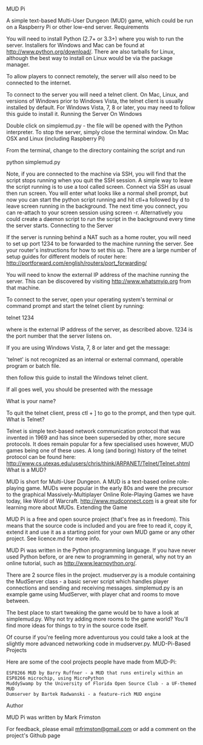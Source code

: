 MUD Pi

A simple text-based Multi-User Dungeon (MUD) game, which could be run on a Raspberry Pi or other low-end server.
Requirements

You will need to install Python (2.7+ or 3.3+) where you wish to run the server. Installers for Windows and Mac can be found at http://www.python.org/download/. There are also tarballs for Linux, although the best way to install on Linux would be via the package manager.

To allow players to connect remotely, the server will also need to be connected to the internet.

To connect to the server you will need a telnet client. On Mac, Linux, and versions of Windows prior to Windows Vista, the telnet client is usually installed by default. For Windows Vista, 7, 8 or later, you may need to follow this guide to install it.
Running the Server
On Windows

Double click on simplemud.py - the file will be opened with the Python interpreter. To stop the server, simply close the terminal window.
On Mac OSX and Linux (including Raspberry Pi)

From the terminal, change to the directory containing the script and run

python simplemud.py

Note, if you are connected to the machine via SSH, you will find that the script stops running when you quit the SSH session. A simple way to leave the script running is to use a tool called screen. Connect via SSH as usual then run screen. You will enter what looks like a normal shell prompt, but now you can start the python script running and hit ctl+a followed by d to leave screen running in the background. The next time you connect, you can re-attach to your screen session using screen -r. Alternatively you could create a daemon script to run the script in the background every time the server starts.
Connecting to the Server

If the server is running behind a NAT such as a home router, you will need to set up port 1234 to be forwarded to the machine running the server. See your router's instructions for how to set this up. There are a large number of setup guides for different models of router here: http://portforward.com/english/routers/port_forwarding/

You will need to know the external IP address of the machine running the server. This can be discovered by visiting http://www.whatsmyip.org from that machine.

To connect to the server, open your operating system's terminal or command prompt and start the telnet client by running:

telnet <ip address> 1234

where <ip address> is the external IP address of the server, as described above. 1234 is the port number that the server listens on.

If you are using Windows Vista, 7, 8 or later and get the message:

'telnet' is not recognized as an internal or external command, operable
program or batch file.

then follow this guide to install the Windows telnet client.

If all goes well, you should be presented with the message

What is your name?

To quit the telnet client, press ctl + ] to go to the prompt, and then type quit.
What is Telnet?

Telnet is simple text-based network communication protocol that was invented in 1969 and has since been superseded by other, more secure protocols. It does remain popular for a few specialised uses however, MUD games being one of these uses. A long (and boring) history of the telnet protocol can be found here: http://www.cs.utexas.edu/users/chris/think/ARPANET/Telnet/Telnet.shtml
What is a MUD?

MUD is short for Multi-User Dungeon. A MUD is a text-based online role-playing game. MUDs were popular in the early 80s and were the precursor to the graphical Massively-Multiplayer Online Role-Playing Games we have today, like World of Warcraft. http://www.mudconnect.com is a great site for learning more about MUDs.
Extending the Game

MUD Pi is a free and open source project (that's free as in freedom). This means that the source code is included and you are free to read it, copy it, extend it and use it as a starting point for your own MUD game or any other project. See licence.md for more info.

MUD Pi was written in the Python programming language. If you have never used Python before, or are new to programming in general, why not try an online tutorial, such as http://www.learnpython.org/.

There are 2 source files in the project. mudserver.py is a module containing the MudServer class - a basic server script which handles player connections and sending and receiving messages. simplemud.py is an example game using MudServer, with player chat and rooms to move between.

The best place to start tweaking the game would be to have a look at simplemud.py. Why not try adding more rooms to the game world? You'll find more ideas for things to try in the source code itself.

Of course if you're feeling more adventurous you could take a look at the slightly more advanced networking code in mudserver.py.
MUD-Pi-Based Projects

Here are some of the cool projects people have made from MUD-Pi:

    ESP8266 MUD by Barry Ruffner - a MUD that runs entirely within an ESP8266 microchip, using MicroPython
    MuddySwamp by the University of Florida Open Source Club - a UF-themed MUD
    Dumserver by Bartek Radwanski - a feature-rich MUD engine

Author

MUD Pi was written by Mark Frimston

For feedback, please email mfrimston@gmail.com or add a comment on the project's Github page
